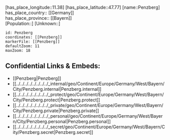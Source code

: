 ﻿---
location: [47.77,11.38] 
mapzoom: [7,12] 
mapmarker: city 
type: City
tags:
- geo/City


SpocWebEntityId: 33299
isDeleted: false
confidential: public

---
[has_place_longitude::11.38] 
[has_place_latitude::47.77] 
[name::Penzberg] 
has_place_country:: [[Germany]]  
has_place_province:: [[Bayern]]  
[Population::] 
[Unknown::] 


```leaflet
id: Penzberg
coordinates: [[Penzberg]] 
markerFile: [[Penzberg]] 
defaultZoom: 11 
maxZoom: 18
```


## Confidential Links & Embeds: 
- [[Penzberg|Penzberg]]  
- [[../../../../../../../../_internal/geo/Continent/Europe/Germany/West/Bayern/City/Penzberg.internal|Penzberg.internal]] 
- [[../../../../../../../../_protect/geo/Continent/Europe/Germany/West/Bayern/City/Penzberg.protect|Penzberg.protect]] 
- [[../../../../../../../../_private/geo/Continent/Europe/Germany/West/Bayern/City/Penzberg.private|Penzberg.private]] 
- [[../../../../../../../../_personal/geo/Continent/Europe/Germany/West/Bayern/City/Penzberg.personal|Penzberg.personal]] 
- [[../../../../../../../../_secret/geo/Continent/Europe/Germany/West/Bayern/City/Penzberg.secret|Penzberg.secret]] 
